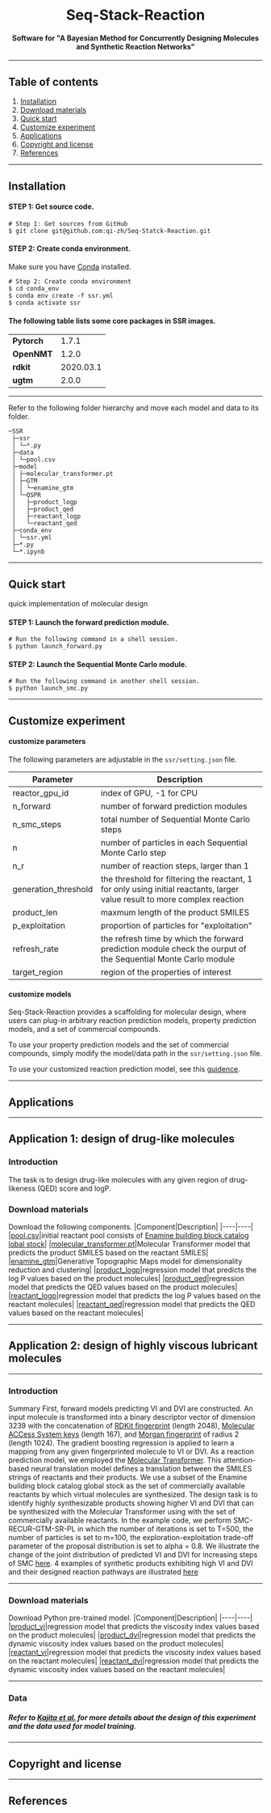<h1 align="center">
  <br>
  Seq-Stack-Reaction
  <br>
</h1>

<h4 align="center">Software for "A Bayesian Method for Concurrently Designing Molecules and Synthetic Reaction Networks"</h4>

---

## Table of contents
1. [Installation](#installation)
2. [Download materials](#download-materials)
3. [Quick start](#quick-start)
4. [Customize experiment](#customize-experiment)
5. [Applications](#Applications)
6. [Copyright and license](#Copyright-and-license)
7. [References](#References)

---

## Installation



#### STEP 1: Get source code.
```shell
# Step 1: Get sources from GitHub
$ git clone git@github.com:qi-zh/Seq-Statck-Reaction.git
```
#### STEP 2: Create conda environment.

Make sure you have [Conda](https://docs.conda.io/projects/conda/en/latest/) installed.
```shell
# Step 2: Create conda environment
$ cd conda_env
$ conda env create -f ssr.yml
$ conda activate ssr
```
#### The following table lists some core packages in SSR images.
<table>
  <tr>
    <td nowrap><strong>Pytorch</strong></td>
    <td>1.7.1</td>
  </tr>
  <tr>
    <td nowrap><strong>OpenNMT</strong></td>
    <td>1.2.0</td>
  </tr>
  <tr>
    <td nowrap><strong>rdkit</strong></td>
    <td>2020.03.1</td>
  </tr>
  <tr>
    <td nowrap><strong>ugtm</strong></td>
    <td>2.0.0</td>
  </tr>
</table>

---


Refer to the following folder hierarchy and move each model and data to its folder.

```shell
─SSR
 ├─ssr
 │ └─*.py
 ├─data
 │ └─pool.csv
 ├─model
 │ ├─molecular_transformer.pt
 │ ├─GTM
 │ │ └─enamine_gtm
 │ └─QSPR
 │   ├─product_logp
 │   ├─product_qed
 │   ├─reactant_logp
 │   └─reactant_qed
 ├─conda_env
 │ └─ssr.yml
 ├─*.py
 └─*.ipynb
```

---
## Quick start

quick implementation of molecular design

#### STEP 1: Launch the forward prediction module.
```shell
# Run the following command in a shell session.
$ python launch_forward.py
```
#### STEP 2: Launch the Sequential Monte Carlo module.
```shell
# Run the following command in another shell session.
$ python launch_smc.py
```
---
## Customize experiment

#### customize parameters
The following parameters are adjustable in the `ssr/setting.json` file.

|Parameter|Description|
|----|----|
|reactor_gpu_id|index of GPU, -1 for CPU|
|n_forward|number of forward prediction modules|
|n_smc_steps|total number of Sequential Monte Carlo steps|
|n|number of particles in each Sequential Monte Carlo step|
|n_r|number of reaction steps, larger than 1|
|generation_threshold|the threshold for filtering the reactant, 1 for only using initial reactants, larger value result to more complex reaction|
|product_len|maxmum length of the product SMILES|
|p_exploitation|proportion of particles for "exploitation"|
|refresh_rate|the refresh time by which the forward prediction module check the ourput of the Sequential Monte Carlo module|
|target_region|region of the properties of interest|

#### customize models
Seq-Stack-Reaction provides a scaffolding for molecular design, where users can plug-in arbitrary reaction prediction models, property prediction models, and a set of commercial compounds.

To use your property prediction models and the set of commercial compounds, simply modify the model/data path in the `ssr/setting.json` file.

To use your customized reaction prediction model, see this [guidence](https://github.com/qi-zh/Seq-Stack-Reaction/blob/main/customization.ipynb).

---
## Applications
---
## Application 1: design of drug-like molecules
### Introduction

The task is to design drug-like molecules with any given region of drug-likeness (QED) score and logP.

### Download materials

Download the following components.
|Component|Description|
|----|----|
|[pool.csv](https://figshare.com/articles/dataset/Enamine_SMILES/19249589)|initial reactant pool consists of [Enamine building block catalog lobal stock](https://enamine.net/building-blocks)|
|[molecular_transformer.pt](https://figshare.com/articles/software/Molecular_transformer/19249523)|Molecular Transformer model that predicts the product SMILES based on the reactant SMILES|
|[enamine_gtm](https://figshare.com/articles/software/enamine_gtm/19249493)|Generative Topographic Maps model for dimensionality reduction and clustering|
|[product_logp](https://figshare.com/articles/software/Property_prediction_model/19249526)|regression model that predicts the log P values based on the product molecules|
|[product_qed](https://figshare.com/articles/software/Property_prediction_model/19249526)|regression model that predicts the QED values based on the product molecules|
|[reactant_logp](https://figshare.com/articles/software/Property_prediction_model/19249526n)|regression model that predicts the log P values based on the reactant molecules|
|[reactant_qed](https://figshare.com/articles/software/Property_prediction_model/19249526)|regression model that predicts the QED values based on the reactant molecules|

---
## Application 2: design of highly viscous lubricant molecules

---
### Introduction

Summary
First, forward models predicting VI and DVI are constructed. An input molecule is transformed into a binary descriptor vector of dimension 3239 with the concatenation of [RDKit fingerprint](http://rdkit.org/) (length 2048), [Molecular ACCess System keys](https://www.semanticscholar.org/paper/Reoptimization-of-MDL-Keys-for-Use-in-Drug-Durant-Leland/ad40b25e38314f39a82f193dc4806e6a1c2c6b69) (length 167), and [Morgan fingerprint](https://pubs.acs.org/doi/10.1021/c160017a018) of radius 2 (length 1024). The gradient boosting regression is applied to learn a mapping from any given fingerprinted molecule to VI or DVI. As a reaction prediction model, we employed the [Molecular Transformer](https://pubmed.ncbi.nlm.nih.gov/31572784/). This attention-based neural translation model defines a translation between the SMILES strings of reactants and their products. We use a subset of the Enamine building block catalog global stock as the set of commercially available reactants by which virtual molecules are synthesized. The design task is to identify highly synthesizable products showing higher VI and DVI that can be synthesized with the Molecular Transformer using with the set of commercially available reactants. In the example code, we perform SMC-RECUR-GTM-SR-PL in which the number of iterations is set to T=500, the number of particles is set to m=100, the exploration-exploitation trade-off parameter of the proposal distribution is set to alpha = 0.8. We illustrate the change of the joint distribution of predicted VI and DVI for increasing steps of SMC [here](https://github.com/qi-zh/Seq-Stack-Reaction/blob/main/examples/lubricant_design/properties.png). 4 examples of synthetic products exhibiting high VI and DVI and their designed reaction pathways are illustrated [here](https://github.com/qi-zh/Seq-Stack-Reaction/tree/main/examples/lubricant_design/synthetic_path)

---
### Download materials

Download Python pre-trained model.
|Component|Description|
|----|----|
|[product_vi](https://figshare.com/ndownloader/files/39489250)|regression model that predicts the viscosity index values based on the product molecules|
|[product_dvi](https://figshare.com/ndownloader/files/39489253)|regression model that predicts the dynamic viscosity index values based on the product molecules|
|[reactant_vi](https://figshare.com/ndownloader/files/39489259)|regression model that predicts the viscosity index values based on the reactant molecules|
|[reactant_dvi](https://figshare.com/ndownloader/files/39489256)|regression model that predicts the dynamic viscosity index values based on the reactant molecules|

---
### Data
##### Refer to [Kajita et al.](https://www.nature.com/articles/s42005-020-0338-y#Sec14) for more details about the design of this experiment and the data used for model training.
---
## Copyright and license

---
## References
